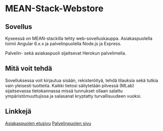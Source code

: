 # MEAN-Stack-Webstore

## Sovellus

Kyseessä on MEAN-stackilla tehty web-sovelluskauppa. Asiakaspuolella toimii Angular 6.x.x ja palvelinpuolella Node.js ja Express.

Palvelin- sekä asiakaspuoli sijaitsevat Herokun palvelimella.

## Mitä voit tehdä

Sovelluksessa voit kirjautua sisään, rekisteröityä, tehdä tilauksia sekä tutkia vain yleisesti tuotteita. Kaikki tietosi säilytetään pilvessä (MLab) sijaitsevassa tietokannassa missä tunnukset ollaan salattu ympäristömuuttujissa ja salasanat kryptatty turvallisuudeen vuoksi.

## Linkkejä

[Asiakaspuolen etusivu](https://suhautus-webstore-front.herokuapp.com/#/etusivu)
[Palvelinpuolen sivu](https://suhautus-webstore-front.herokuapp.com/#/etusivu)
